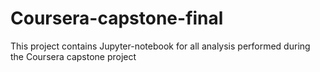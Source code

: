 # Coursera-capstone-final
This project contains Jupyter-notebook for all analysis performed during the Coursera capstone project
